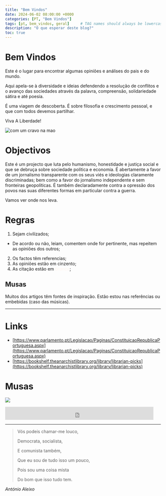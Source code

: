 ```yaml
---
title: "Bem Vindos"
date: 2024-06-02 08:00:00 +0000
categories: [PT, "Bem Vindos"]
tags: [pt, bem_vindos, geral]     # TAG names should always be lowercase
description: "O que esperar deste blog?"
toc: true
---
```


# Bem Vindos

Este é o lugar para encontrar algumas opiniões e análises do pais e do mundo.

Aqui apela-se à diversidade e ideias defendendo a resolução de conflitos e o avanço das sociedades através da palavra, compreensão, solidariedade sátira e até poesia.

É uma viagem de descoberta. É sobre filosofia e crescimento pessoal, e que com todos devemos partilhar.

Viva A Liberdade!

![com um cravo na mao](/asstes/images/com_um_cravo_na_mao.png)

# Objectivos

Este é um projecto que luta pelo humanismo, honestidade e justiça social e que se debruça sobre sociedade política e economia.
É abertamente a favor de um jornalismo transparente com os seus viés e ideologias claramente discriminadas; bem como a favor do jornalismo independente e sem fronteiras geopolíticas.
É também declaradamente contra a opressão dos povos nas suas diferentes formas em particular contra a guerra.

Vamos ver onde nos leva.

# Regras

1. Sejam civilizados;
  - De acordo ou não, leiam, comentem onde for pertinente, mas repeitem as opiniões dos outros;
2. Os factos têm referencias;
3. As opiniões estão em <span style="color:Platinum">cinzento</span>;
4. As citação estão em <span style="color:Seashell;font-style:italic;">branco</span>;

## Musas

Muitos dos artigos têm fontes de inspiração. Estão estou nas referências ou embebidas (caso das músicas).

---

# Links 

- [https://www.parlamento.pt/Legislacao/Paginas/ConstituicaoRepublicaPortuguesa.aspx](https://www.parlamento.pt/Legislacao/Paginas/ConstituicaoRepublicaPortuguesa.aspx)
- [https://bookshelf.theanarchistlibrary.org/library/librarian-picks](https://bookshelf.theanarchistlibrary.org/library/librarian-picks)

# Musas

![](/asstes/images/we-dont-want-your-fucking-war.png)

<iframe style="border: 0; width: 480px; height: 42px;" src="https://bandcamp.com/EmbeddedPlayer/album=1404691174/size=small/bgcol=333333/linkcol=0f91ff/track=2956531205/transparent=true/" seamless><a href="https://rastilho.bandcamp.com/album/o-ltimo-p-r-do-sol">O último pôr do sol by Viralata</a></iframe>


---

> Vós podeis chamar-me louco,
>
> Democrata, socialista,
>
> E comunista também,
>
> Que eu sou de tudo isso um pouco,
>
> Pois sou uma coisa mista
>
> Do bom que isso tudo tem.

_António Aleixo_
